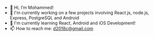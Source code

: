 - 👋 Hi, I’m Mohammed!
- 🔭 I'm currently working on a few projects involving React.js, node.js, Express, PostgreSQL and Android
- 📱 I'm currently learning React, Android and iOS Development!
- 📫 How to reach me: d2018c@gmail.com








<!---
:)
--->
